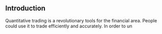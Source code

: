 ## Introduction
Quantitative trading is a revolutionary tools for the financial area. People could use it to trade efficiently and accurately. In order to un
